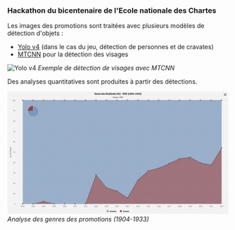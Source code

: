 ### Hackathon du bicentenaire de l'Ecole nationale des Chartes

Les images des promotions sont traitées avec plusieurs modèles de détection d'objets :
- [Yolo v4](https://github.com/kiyoshiiriemon/yolov4_darknet) (dans le cas du jeu, détection de personnes et de cravates)
- [MTCNN](https://github.com/jbrownlee/mtcnn) pour la détection des visages

![Yolo v4](https://github.com/ademec/Valda/blob/images/images/visuels/visages.jpg)
*Exemple de détection de visages avec MTCNN*

Des analyses quantitatives sont produites à partir des détections.

![Genres des élèves](https://github.com/ademec/Valda/blob/images/images/visuels/genres.jpg)
*Analyse des genres des promotions (1904-1933)*
